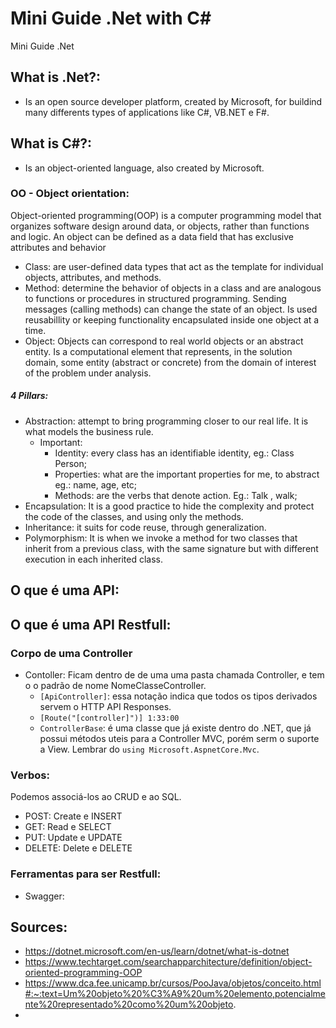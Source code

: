 # Mini Guide .Net with C#
Mini Guide .Net 

## What is .Net?:
- Is an open source developer platform, created by Microsoft, for buildind many differents types of applications like C#, VB.NET e F#.

## What is C#?:
- Is an object-oriented language, also created by Microsoft.
### OO - Object orientation:
Object-oriented programming(OOP) is a computer programming model that organizes software design around  data, or objects, rather than functions and logic. An object can be defined as a data field that has exclusive attributes and behavior 
- Class: are user-defined data types that act as the template for individual objects, attributes, and methods.
- Method: determine the behavior of objects in a class and are analogous to functions or procedures in structured programming. Sending messages (calling methods) can change the state of an object. Is used reusabillity or keeping functionality encapsulated inside one object at a time.
- Object: Objects can correspond to real world objects or an abstract entity. Is a computational element that represents, in the solution domain, some entity (abstract or concrete) from the domain of interest of the problem under analysis.

##### 4 Pillars:
- Abstraction: attempt to bring programming closer to our real life. It is what models the business rule.
  - Important:
    - Identity: every class has an identifiable identity, eg.: Class Person;
    - Properties: what are the important properties for me, to abstract eg.: name, age, etc;
    - Methods: are the verbs that denote action. Eg.: Talk , walk;
- Encapsulation: It is a good practice to hide the complexity and protect the code of the classes, and using only the methods.    
- Inheritance: it suits for code reuse, through generalization.
- Polymorphism: It is when we invoke a method for two classes that inherit from a previous class, with the same signature but with different execution in each inherited class.

## O que é uma API:

## O que é uma API Restfull:
### Corpo de uma Controller
- Contoller: Ficam dentro de de uma uma pasta chamada Controller, e tem o o padrão de nome NomeClasseController.
  - ```[ApiController]```: essa notação indica que todos os tipos derivados servem o HTTP API Responses.
  - ```[Route("[controller]")] 1:33:00```
  - ```ControllerBase```: é uma classe que já existe dentro do .NET, que já possui métodos uteis para a Controller MVC, porém serm o suporte a View. Lembrar do ```using Microsoft.AspnetCore.Mvc```.
### Verbos:
Podemos associá-los ao CRUD e ao SQL.
- POST: Create e INSERT
- GET: Read e SELECT
- PUT: Update e UPDATE
- DELETE: Delete e DELETE
### Ferramentas para ser Restfull:
- Swagger:

## Sources:
- https://dotnet.microsoft.com/en-us/learn/dotnet/what-is-dotnet
- https://www.techtarget.com/searchapparchitecture/definition/object-oriented-programming-OOP
- https://www.dca.fee.unicamp.br/cursos/PooJava/objetos/conceito.html#:~:text=Um%20objeto%20%C3%A9%20um%20elemento,potencialmente%20representado%20como%20um%20objeto.
- 
